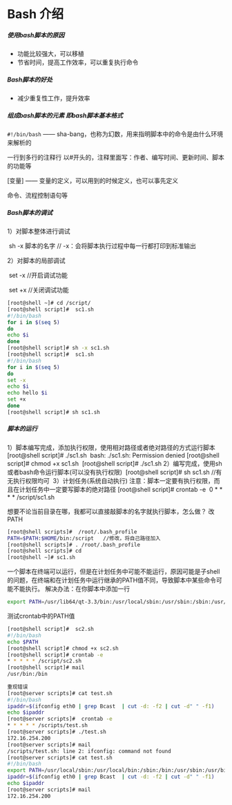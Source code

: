 # Bash 介绍



##### 使用bash脚本的原因

- 功能比较强大，可以移植
- 节省时间，提高工作效率，可以重复执行命令

##### Bash脚本的好处

- 减少重复性工作，提升效率

##### 组成bash脚本的元素   即bash脚本基本格式

`#!/bin/bash`      ——  sha-bang，也称为幻数，用来指明脚本中的命令是由什么环境来解析的

一行到多行的注释行    以#开头的，注释里面写：作者、编写时间、更新时间、脚本的功能等

[变量]   ——  变量的定义，可以用到的时候定义，也可以事先定义

命令、流程控制语句等 

##### Bash脚本的调试

1）对脚本整体进行调试

​     sh -x 脚本的名字         //  -x：会将脚本执行过程中每一行都打印到标准输出

 2）对脚本的局部调试

​      set -x     //开启调试功能

​      set +x    //关闭调试功能

```bash
[root@shell ~]# cd /script/
[root@shell script]#  sc1.sh
#!/bin/bash
for i in $(seq 5)
do
echo $i
done
[root@shell script]# sh -x sc1.sh
[root@shell script]#  sc1.sh
#!/bin/bash
for i in $(seq 5)
do
set -x
echo $i
echo hello $i
set +x
done
[root@shell script]# sh sc1.sh
```

##### 脚本的运行

​    1）脚本编写完成，添加执行权限，使用相对路径或者绝对路径的方式运行脚本
​        [root@shell script]# ./sc1.sh
​            bash: ./sc1.sh: Permission denied
​        [root@shell script]# chmod +x sc1.sh 
​        [root@shell script]# ./sc1.sh 
​    2）编写完成，使用sh或者bash命令运行脚本(可以没有执行权限)
​        [root@shell script]# sh sc1.sh      //有无执行权限均可
​    3）计划任务(系统自动执行)
​        注意：脚本一定要有执行权限，而且在计划任务中一定要写脚本的绝对路径
​        [root@shell script]# crontab -e
​            0 * * * * /script/sc1.sh

想要不论当前目录在哪，我都可以直接敲脚本的名字就执行脚本，怎么做？
改PATH

```bash
[root@shell scripts]#  /root/.bash_profile
PATH=$PATH:$HOME/bin:/script   //修改，将自己路径加入
[root@shell scripts]# . /root/.bash_profile
[root@shell scripts]# cd
[root@shell ~]# sc1.sh  
```

一个脚本在终端可以运行，但是在计划任务中可能不能运行，原因可能是子shell的问题，在终端和在计划任务中运行继承的PATH值不同，导致脚本中某些命令可能不能执行。
解决办法：在你脚本中添加一行

```bash
export PATH=/usr/lib64/qt-3.3/bin:/usr/local/sbin:/usr/sbin:/sbin:/usr/local/bin:/usr/bin:/bin:/root/bin
```

测试crontab中的PATH值

```bash
[root@shell script]#  sc2.sh 
#!/bin/bash
echo $PATH 
[root@shell script]# chmod +x sc2.sh 
[root@shell script]# crontab -e
* * * * * /script/sc2.sh
[root@shell script]# mail
/usr/bin:/bin        
  	
重现错误
[root@server scripts]# cat test.sh 
#!/bin/bash
ipaddr=$(ifconfig eth0 | grep Bcast  | cut -d: -f2 | cut -d" " -f1)
echo $ipaddr
[root@server scripts]#  crontab -e
* * * * * /scripts/test.sh
[root@server scripts]# ./test.sh 
172.16.254.200
[root@server scripts]# mail
/scripts/test.sh: line 2: ifconfig: command not found
[root@server scripts]# cat test.sh 
#!/bin/bash
export PATH=/usr/local/sbin:/usr/local/bin:/sbin:/bin:/usr/sbin:/usr/bin:/root/bin
ipaddr=$(ifconfig eth0 | grep Bcast  | cut -d: -f2 | cut -d" " -f1)
echo $ipaddr
[root@server scripts]# mail  
172.16.254.200
```
​       